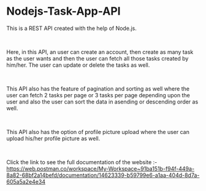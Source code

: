 # Nodejs-Task-App-API

This is a REST API created with the help of Node.js. 

<br />

Here, in this API, an user can create an account, then create as many task as the user wants and then the user can fetch all those tasks created by him/her. The user can 
update or delete the tasks as well. 

<br />

This API also has the feature of pagination and sorting as well where the user can fetch 2 tasks per page or 3 tasks per page depending upon the user and also the user can 
sort the data in asending or descending order as well.

<br />

This API also has the option of profile picture upload where the user can upload his/her profile picture as well.

<br />

Click the link to see the full documentation of the website :- https://web.postman.co/workspace/My-Workspace~91ba151b-f94f-449a-8a82-68bf2a14befd/documentation/14623339-b59799e6-a1aa-404d-8d7a-605a5a2e4e34
